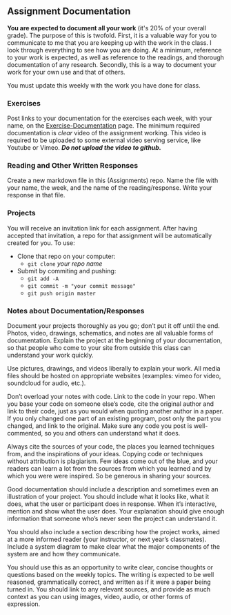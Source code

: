 ## Assignment Documentation

**You are expected to document all your work** (it's 20% of your overall grade). The purpose of this is twofold. First, it is a valuable way for you to communicate to me that you are keeping up with the work in the class. I look through everything to see how you are doing. At a minimum, reference to your work is expected, as well as reference to the readings, and thorough documentation of any research. Secondly, this is a way to document your work for your own use and that of others.

You must update this weekly with the work you have done for class.

### Exercises
Post links to your documentation for the exercises each week, with your name, on the [Exercise-Documentation](https://github.com/artintelclass/Assignments/blob/master/Exercise-Documentation.md) page. The minimum required documentation is *clear* video of the assignment working. This video is required to be uploaded to some external video serving service, like Youtube or Vimeo. ***Do not upload the video to github.***

### Reading and Other Written Responses
Create a new markdown file in this (Assignments) repo. Name the file with your name, the week, and the name of the reading/response. Write your response in that file.

### Projects
You will receive an invitation link for each assignment. After having accepted that invitation, a repo for that assignment will be automatically created for you. To use:
- Clone that repo on your computer:
  - `git clone` _your repo name_
- Submit by commiting and pushing:
  - `git add -A`
  - `git commit -m "your commit message"`
  - `git push origin master`  

### Notes about Documentation/Responses
Document your projects thoroughly as you go; don’t put it off until the end.  Photos, video, drawings, schematics, and notes are all valuable forms of documentation. Explain the project at the beginning of your documentation, so that people who come to your site from outside this class can understand your work quickly.

Use pictures, drawings, and videos liberally to explain your work. All media files should be hosted on appropriate websites (examples: vimeo for video, soundcloud for audio, etc.).

Don’t overload your notes with code. Link to the code in your repo. When you base your code on someone else’s code, cite the original author and link to their code, just as you would when quoting another author in a paper. If you only changed one part of an existing program, post only the part you changed, and link to the original. Make sure any code you post is well-commented, so you and others can understand what it does.

Always cite the sources of your code, the places you learned techniques from, and the inspirations of your ideas. Copying code or techniques without attribution is plagiarism.  Few ideas come out of the blue, and your readers can learn a lot from the sources from which you learned and by which you were were inspired. So be generous in sharing your sources.

Good documentation should include a description and sometimes even an illustration of your project. You should include what it looks like, what it does, what the user or participant does in response. When it’s interactive, mention and show what the user does. Your explanation should give enough information that someone who’s never seen the project can  understand it.

You should also include a section describing how the project works, aimed at a more informed reader (your instructor, or next year’s classmates). Include a system diagram to make clear what the major components of the system are and how they communicate.

You should use this as an opportunity to write clear, concise thoughts or questions based on the weekly topics. The writing is expected to be well reasoned, grammatically correct, and written as if it were a paper being turned in. You should link to any relevant sources, and provide as much context as you can using images, video, audio, or other forms of expression. 
